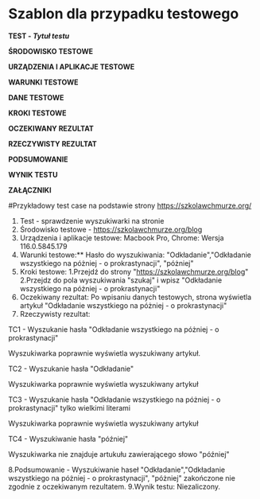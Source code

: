 # Szablon dla przypadku testowego 

**TEST - _Tytuł testu_**

**ŚRODOWISKO TESTOWE**

**URZĄDZENIA I APLIKACJE TESTOWE**

**WARUNKI TESTOWE**

**DANE TESTOWE**

**KROKI TESTOWE**

**OCZEKIWANY REZULTAT**

**RZECZYWISTY REZULTAT**

**PODSUMOWANIE**

**WYNIK TESTU**

**ZAŁĄCZNIKI**

#Przykładowy test case na podstawie strony https://szkolawchmurze.org/

1. Test - sprawdzenie wyszukiwarki na stronie
2. Środowisko testowe - https://szkolawchmurze.org/blog
3. Urządzenia i aplikacje testowe:
Macbook Pro, Chrome: Wersja 116.0.5845.179
4. Warunki testowe:**
Hasło do wyszukiwania: "Odkładanie","Odkładanie wszystkiego na póżniej - o prokrastynacji", "póżniej"
5. Kroki testowe:
  1.Przejdź do strony "https://szkolawchmurze.org/blog"
  2.Przejdz do pola wyszukiwania "szukaj" i wpisz "Odkładanie wszystkiego na póżniej - o prokrastynacji"
6. Oczekiwany rezultat: Po wpisaniu danych testowych, strona wyświetla artykuł "Odkładanie wszystkiego na póżniej - o prokrastynacji"
7. Rzeczywisty rezultat:

TC1 - Wyszukanie hasła "Odkładanie wszystkiego na póżniej - o prokrastynacji"


Wyszukiwarka poprawnie wyświetla wyszukiwany artykuł.


TC2 - Wyszukanie hasła "Odkładanie"


Wyszukiwarka poprawnie wyświetla wyszukiwany artykuł


TC3 - Wyszukanie hasła "Odkładanie wszystkiego na póżniej - o prokrastynacji" tylko wielkimi literami


Wyszukiwarka poprawnie wyświetla wyszukiwany artykuł


TC4 - Wyszukiwanie hasła "później"


Wyszukiwarka nie znajduje artukułu zawierającego słowo "później"


8.Podsumowanie - Wyszukiwanie haseł "Odkładanie","Odkładanie wszystkiego na póżniej - o prokrastynacji", "póżniej" zakończone nie zgodnie z oczekiwanym rezultatem.
9.Wynik testu: Niezaliczony. 
